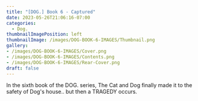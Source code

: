 ```yaml
---
title: "[DOG.] Book 6 - Captured"
date: 2023-05-26T21:06:16-07:00
categories:
  - Dog.
thumbnailImagePosition: left
thumbnailImage: /images/DOG-BOOK-6-IMAGES/Thumbnail.png
gallery: 
- /images/DOG-BOOK-6-IMAGES/Cover.png
- /images/DOG-BOOK-6-IMAGES/Contents.png
- /images/DOG-BOOK-6-IMAGES/Rear-Cover.png
draft: false
---
```

In the sixth book of the DOG. series, The Cat and Dog finally made it to the safety of Dog's house.. but then a TRAGEDY occurs.